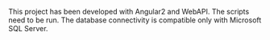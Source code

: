 This project has been developed with Angular2 and WebAPI. The scripts need to be run. The database connectivity is compatible only with Microsoft SQL Server.
